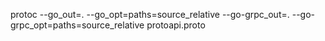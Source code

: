 

protoc --go_out=. --go_opt=paths=source_relative --go-grpc_out=. --go-grpc_opt=paths=source_relative protoapi.proto